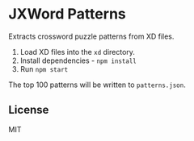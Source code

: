 # JXWord Patterns

Extracts crossword puzzle patterns from XD files.

1. Load XD files into the `xd` directory.
2. Install dependencies - `npm install`
3. Run `npm start`

The top 100 patterns will be written to `patterns.json`.

## License

MIT